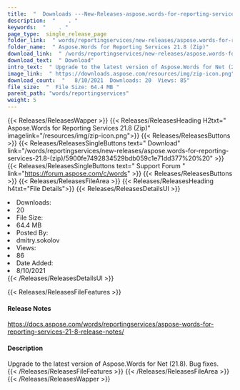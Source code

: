 ```yaml
---
title:  "  Downloads ---New-Releases-aspose.words-for-reporting-services-21.8-(zip) . " 
description:  "    . " 
keywords:  "    . " 
page_type:  single_release_page
folder_link:  " words/reportingservices/new-releases/aspose.words-for-reporting-services-21.8-(zip)/"
folder_name:  " Aspose.Words for Reporting Services 21.8 (Zip)"
download_link:  " /words/reportingservices/new-releases/aspose.words-for-reporting-services-21.8-(zip)/5900fe7492834529bdb059c1e71dd377"
download_text:  " Download"
intro_text:  " Upgrade to the latest version of Aspose.Words for Net (21.8). Bug fixes."
image_link:  " https://downloads.aspose.com/resources/img/zip-icon.png"
download_count:  "   8/10/2021  Downloads: 20  Views: 85"
file_size:  "  File Size: 64.4 MB "
parent_path: "words/reportingservices"
weight: 5 
---
```


{{< Releases/ReleasesWapper >}}
  {{< Releases/ReleasesHeading H2txt=" Aspose.Words for Reporting Services 21.8 (Zip)" imagelink="/resources/img/zip-icon.png">}}
  {{< Releases/ReleasesButtons >}}
    {{< Releases/ReleasesSingleButtons text=" Download" link="/words/reportingservices/new-releases/aspose.words-for-reporting-services-21.8-(zip)/5900fe7492834529bdb059c1e71dd377%20%20" >}}
    {{< Releases/ReleasesSingleButtons text=" Support Forum " link="https://forum.aspose.com/c/words" >}}
  {{< Releases/ReleasesButtons >}}
  {{< Releases/ReleasesFileArea >}}
    {{< Releases/ReleasesHeading h4txt="File Details">}}
    {{< Releases/ReleasesDetailsUl >}}
             <li>Downloads:</li><li>20</li><li>File Size:</li><li>64.4 MB</li><li>Posted By:</li><li>dmitry.sokolov</li><li>Views:</li><li>86</li><li>Date Added:</li><li>8/10/2021</li>
    {{< /Releases/ReleasesDetailsUl >}}

  {{< Releases/ReleasesFileFeatures >}}
      <h4>Release Notes</h4><div><a href="https://docs.aspose.com/words/reportingservices/aspose-words-for-reporting-services-21-8-release-notes/">https://docs.aspose.com/words/reportingservices/aspose-words-for-reporting-services-21-8-release-notes/</a></div><h4>Description</h4><div class="HTMLDescription">Upgrade to the latest version of Aspose.Words for Net (21.8). Bug fixes.</div>
  {{< /Releases/ReleasesFileFeatures >}}
 {{< /Releases/ReleasesFileArea >}}
{{< /Releases/ReleasesWapper >}}


